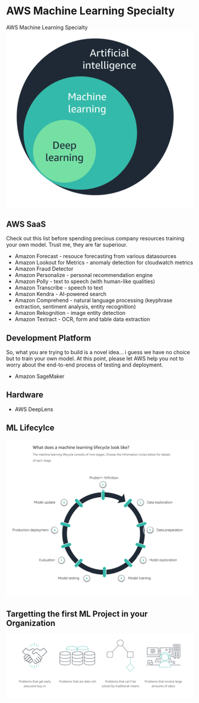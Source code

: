 # AWS Machine Learning Specialty
AWS Machine Learning Specialty
![](images/ai_ml_dl.png)

## AWS SaaS
Check out this list before spending precious company resources training your own model. Trust me, they are far superiour.

- Amazon Forecast - resouce forecasting from various datasources
- Amazon Lookout for Metrics - anomaly detection for cloudwatch metrics
- Amazon Fraud Detector
- Amazon Personalize - personal recommendation engine
- Amazon Polly - text to speech (with human-like qualities)
- Amazon Transcribe - speech to text
- Amazon Kendra - AI-powered search
- Amazon Comprehend - natural language processing (keyphrase extraction, sentiment analysis, entity recognition)
- Amazon Rekognition - image entity detection
- Amazon Textract - OCR, form and table data extraction

## Development Platform
So, what you are trying to build is a novel idea... i guess we have no choice but to train your own model. At this point, please let AWS help you not to worry about the end-to-end process of testing and deployment.
- Amazon SageMaker

## Hardware 
- AWS DeepLens

## ML Lifecylce
![](images/ml_lifecyle.png)

## Targetting the first ML Project in your Organization
![](images/when_to_do_ml.png)
